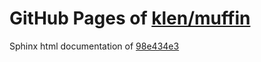 GitHub Pages of [klen/muffin](https://github.com/klen/muffin.git)
===
Sphinx html documentation of [98e434e3](https://github.com/klen/muffin/tree/98e434e3284d57e22e0223194c075747420040ce)
